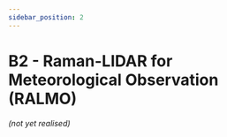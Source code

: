 ```yaml
---
sidebar_position: 2
---
```


# B2 - Raman-LIDAR for Meteorological Observation (RALMO)
*(not yet realised)*